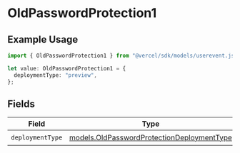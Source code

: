 # OldPasswordProtection1

## Example Usage

```typescript
import { OldPasswordProtection1 } from "@vercel/sdk/models/userevent.js";

let value: OldPasswordProtection1 = {
  deploymentType: "preview",
};
```

## Fields

| Field                                                                                          | Type                                                                                           | Required                                                                                       | Description                                                                                    |
| ---------------------------------------------------------------------------------------------- | ---------------------------------------------------------------------------------------------- | ---------------------------------------------------------------------------------------------- | ---------------------------------------------------------------------------------------------- |
| `deploymentType`                                                                               | [models.OldPasswordProtectionDeploymentType](../models/oldpasswordprotectiondeploymenttype.md) | :heavy_check_mark:                                                                             | N/A                                                                                            |